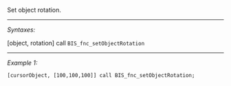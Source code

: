 Set object rotation.


---
*Syntaxes:*

[object, rotation] call `BIS_fnc_setObjectRotation`

---
*Example 1:*

```sqf
[cursorObject, [100,100,100]] call BIS_fnc_setObjectRotation;
```